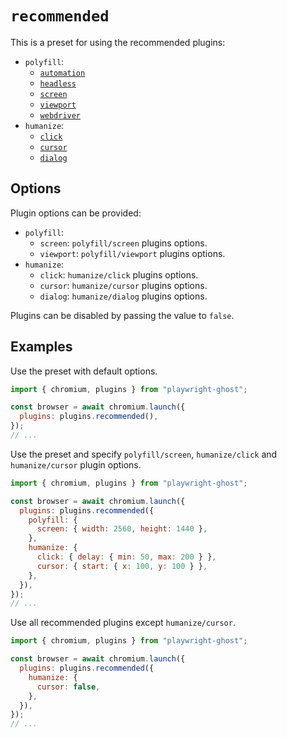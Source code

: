 # `recommended`

This is a preset for using the recommended plugins:

- `polyfill`:
  - [`automation`](polyfill/automation.md)
  - [`headless`](polyfill/headless.md)
  - [`screen`](polyfill/screen.md)
  - [`viewport`](polyfill/viewport.md)
  - [`webdriver`](polyfill/webdriver.md)
- `humanize`:
  - [`click`](humanize/click.md)
  - [`cursor`](humanize/cursor.md)
  - [`dialog`](humanize/dialog.md)

## Options

Plugin options can be provided:

- `polyfill`:
  - `screen`: `polyfill/screen` plugins options.
  - `viewport`: `polyfill/viewport` plugins options.
- `humanize`:
  - `click`: `humanize/click` plugins options.
  - `cursor`: `humanize/cursor` plugins options.
  - `dialog`: `humanize/dialog` plugins options.

Plugins can be disabled by passing the value to `false`.

## Examples

Use the preset with default options.

```javascript
import { chromium, plugins } from "playwright-ghost";

const browser = await chromium.launch({
  plugins: plugins.recommended(),
});
// ...
```

Use the preset and specify `polyfill/screen`, `humanize/click` and
`humanize/cursor` plugin options.

```javascript
import { chromium, plugins } from "playwright-ghost";

const browser = await chromium.launch({
  plugins: plugins.recommended({
    polyfill: {
      screen: { width: 2560, height: 1440 },
    },
    humanize: {
      click: { delay: { min: 50, max: 200 } },
      cursor: { start: { x: 100, y: 100 } },
    },
  }),
});
// ...
```

Use all recommended plugins except `humanize/cursor`.

```javascript
import { chromium, plugins } from "playwright-ghost";

const browser = await chromium.launch({
  plugins: plugins.recommended({
    humanize: {
      cursor: false,
    },
  }),
});
// ...
```
